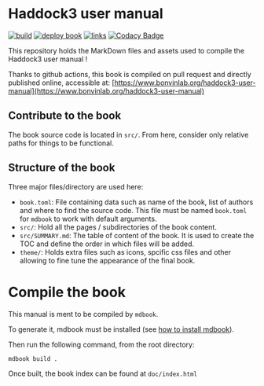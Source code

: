 # Haddock3 user manual

[![build](https://github.com/haddocking/haddock3-user-manual/actions/workflows/build.yml/badge.svg)](https://github.com/haddocking/haddock3-user-manual/actions/workflows/build.yml)
[![deploy book](https://github.com/haddocking/haddock3-user-manual/actions/workflows/mdbook.yml/badge.svg)](https://github.com/haddocking/haddock3-user-manual/actions/workflows/mdbook.yml)
[![links](https://github.com/haddocking/haddock3-user-manual/actions/workflows/link-checker.yml/badge.svg)](https://github.com/haddocking/haddock3-user-manual/actions/workflows/link-checker.yml)
[![Codacy Badge](https://app.codacy.com/project/badge/Grade/ec845bd05cbc4e499df24e70ebe6c6d9)](https://app.codacy.com/gh/haddocking/haddock3-user-manual/dashboard?utm_source=gh&utm_medium=referral&utm_content=&utm_campaign=Badge_grade)

This repository holds the MarkDown files and assets used to compile the Haddock3 user manual !

Thanks to github actions, this book is compiled on pull request and directly published online, accessible at: [https://www.bonvinlab.org/haddock3-user-manual](https://www.bonvinlab.org/haddock3-user-manual)

## Contribute to the book

The book source code is located in `src/`.
From here, consider only relative paths for things to be functional.

## Structure of the book

Three major files/directory are used here:

- `book.toml`: File containing data such as name of the book, list of authors and where to find the source code. This file must be named `book.toml` for `mdbook` to work with default arguments.
- `src/`: Hold all the pages / subdirectories of the book content.
- `src/SUMMARY.md`: The table of content of the book. It is used to create the TOC and define the order in which files will be added.
- `theme/`: Holds extra files such as icons, spcific css files and other allowing to fine tune the appearance of the final book.

# Compile the book

This manual is ment to be compiled by `mdbook`.

To generate it, mdbook must be installed (see [how to install mdbook](https://rust-lang.github.io/mdBook/index.html)).

Then run the following command, from the root directory:

```bash
mdbook build .
```

Once built, the book index can be found at `doc/index.html`


